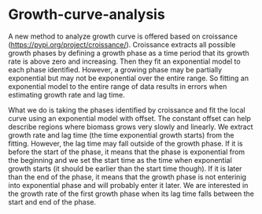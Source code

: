 # Growth-curve-analysis
A new method to analyze growth curve is offered based on croissance (https://pypi.org/project/croissance/). Croissance extracts all possible growth phases by defining a growth phase as a time period that its growth rate is above zero and increasing. Then they fit an exponential model to each phase identified. However, a growing phase may be partially exponential but may not be exponential over the entire range. So fitting an exponential model to the entire range of data results in errors when estimating growth rate and lag time.

What we do is taking the phases identified by croissance and fit the local curve using an exponential model with offset. The constant offset can help describe regions where biomass grows very slowly and linearly. We extract growth rate and lag time (the time exponential growth starts) from the fitting. However, the lag time may fall outside of the growth phase. If it is before the start of the phase, it means that the phase is exponential from the beginning and we set the start time as the time when exponential growth starts (it should be earlier than the start time though). If it is later than the end of the phase, it means that the growth phase is not enterinig into exponential phase and will probably enter it later. We are interested in the growth rate of the first growth phase when its lag time falls between the start and end of the phase.
